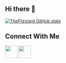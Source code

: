 ## Hi there 👋

[![TheFlizziard GitHub stats](https://github-readme-stats.vercel.app/api/?username=TheFlizziard&show_icons=true)](https://github.com/anuraghazra/github-readme-stats)

<h2> Connect With Me</h2>

<a href = "https://www.linkedin.com/in/hugo-bessis/" target="_blank"><img width="40px" src="https://img.icons8.com/fluency/48/000000/linkedin.png"/></a>
<a href = "mailto:hugob6@orange.fr" target="_blank"><img width="40px" src="https://img.icons8.com/color/48/000000/apple-mail.png"/></a>

<!--
**TheFlizziard/TheFlizziard** is a ✨ _special_ ✨ repository because its `README.md` (this file) appears on your GitHub profile.

Here are some ideas to get you started:

- 🔭 I’m currently working on ...
- 🌱 I’m currently learning ...
- 👯 I’m looking to collaborate on ...
- 🤔 I’m looking for help with ...
- 💬 Ask me about ...
- 📫 How to reach me: ...
- 😄 Pronouns: ...
- ⚡ Fun fact: ...
-->
